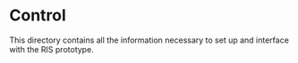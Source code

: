 # Control

This directory contains all the information necessary to set up and interface with the RIS prototype. 



